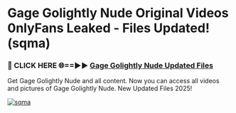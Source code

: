 # Gage Golightly Nude Original Videos 0nlyFans Leaked - Files Updated! (sqma)

<h3>🔴 CLICK HERE 🌐==►► <a href="https://tinyurl.com/4mcuefdz" rel="nofollow">Gage Golightly Nude Updated Files</a></h3>

Get Gage Golightly Nude and all content. Now you can access all videos and pictures of Gage Golightly Nude. New Updated Files 2025!

[![sqma](https://i.imgur.com/StAQSOY.gif)](https://tinyurl.com/4mcuefdz)
